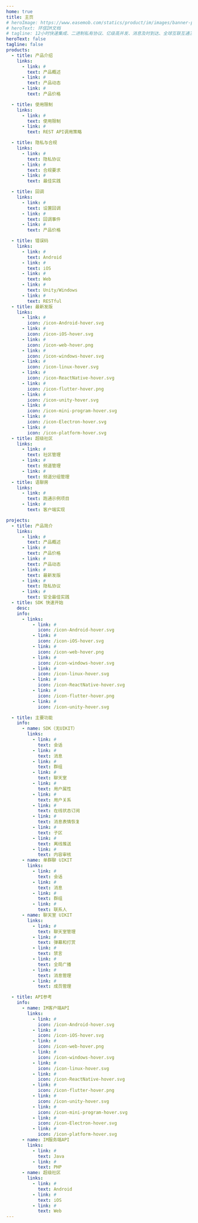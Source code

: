 ```yaml
---
home: true
title: 主页
# heroImage: https://www.easemob.com/statics/product/im/images/banner-pic.png
# heroText: 环信IM文档
# tagline: 12小时快速集成、二进制私有协议、亿级高并发、消息及时到达、全球互联互通三大范德萨发生发大水范德萨三大法师法as的撒发的
heroText: false
tagline: false
products:
  - title: 产品介绍
    links:
      - link: #
        text: 产品概述
      - link: #
        text: 产品动态
      - link: #
        text: 产品价格

  - title: 使用限制
    links:
      - link: #
        text: 使用限制
      - link: #
        text: REST API调用策略

  - title: 隐私与合规
    links:
      - link: #
        text: 隐私协议
      - link: #
        text: 合规要求
      - link: #
        text: 最佳实践

  - title: 回调
    links:
      - link: #
        text: 设置回调
      - link: #
        text: 回调事件
      - link: #
        text: 产品价格

  - title: 错误码
    links:
      - link: #
        text: Android
      - link: #
        text: iOS
      - link: #
        text: Web
      - link: #
        text: Unity/Windows
      - link: #
        text: RESTful
  - title: 最新发版
    links:
      - link: #
        icon: /icon-Android-hover.svg
      - link: #
        icon: /icon-iOS-hover.svg
      - link: #
        icon: /icon-web-hover.png
      - link: #
        icon: /icon-windows-hover.svg
      - link: #
        icon: /icon-linux-hover.svg
      - link: #
        icon: /icon-ReactNative-hover.svg
      - link: #
        icon: /icon-flutter-hover.png
      - link: #
        icon: /icon-unity-hover.svg
      - link: #
        icon: /icon-mini-program-hover.svg
      - link: #
        icon: /icon-Electron-hover.svg
      - link: #
        icon: /icon-platform-hover.svg
  - title: 超级社区
    links:
      - link: #
        text: 社区管理
      - link: #
        text: 频道管理
      - link: #
        text: 频道分组管理
  - title: 语聊房
    links:
      - link: #
        text: 跑通示例项目
      - link: #
        text: 客户端实现

projects:
  - title: 产品简介
    links:
      - link: #
        text: 产品概述
      - link: #
        text: 产品价格
      - link: #
        text: 产品动态
      - link: #
        text: 最新发版
      - link: #
        text: 隐私协议
      - link: #
        text: 安全最佳实践
  - title: SDK 快速开始
    desc: 
    info:
      - links:
          - link: #
            icon: /icon-Android-hover.svg
          - link: #
            icon: /icon-iOS-hover.svg
          - link: #
            icon: /icon-web-hover.png
          - link: #
            icon: /icon-windows-hover.svg
          - link: #
            icon: /icon-linux-hover.svg
          - link: #
            icon: /icon-ReactNative-hover.svg
          - link: #
            icon: /icon-flutter-hover.png
          - link: #
            icon: /icon-unity-hover.svg

  - title: 主要功能
    info:
      - name: SDK（无UIKIT）
        links:
          - link: #
            text: 会话
          - link: #
            text: 消息
          - link: #
            text: 群组
          - link: #
            text: 聊天室
          - link: #
            text: 用户属性
          - link: #
            text: 用户关系
          - link: #
            text: 在线状态订阅
          - link: #
            text: 消息表情恢复
          - link: #
            text: 子区
          - link: #
            text: 离线推送
          - link: #
            text: 内容审核
      - name: 单群聊 UIKIT
        links:
          - link: #
            text: 会话
          - link: #
            text: 消息
          - link: #
            text: 群组
          - link: #
            text: 联系人
      - name: 聊天室 UIKIT
        links:
          - link: #
            text: 聊天室管理
          - link: #
            text: 弹幕和打赏
          - link: #
            text: 禁言
          - link: #
            text: 全局广播
          - link: #
            text: 消息管理
          - link: #
            text: 成员管理

  - title: API参考
    info:
      - name: IM客户端API
        links:
          - link: #
            icon: /icon-Android-hover.svg
          - link: #
            icon: /icon-iOS-hover.svg
          - link: #
            icon: /icon-web-hover.png
          - link: #
            icon: /icon-windows-hover.svg
          - link: #
            icon: /icon-linux-hover.svg
          - link: #
            icon: /icon-ReactNative-hover.svg
          - link: #
            icon: /icon-flutter-hover.png
          - link: #
            icon: /icon-unity-hover.svg
          - link: #
            icon: /icon-mini-program-hover.svg
          - link: #
            icon: /icon-Electron-hover.svg
          - link: #
            icon: /icon-platform-hover.svg
      - name: IM服务端API
        links:
          - link: #
            text: Java
          - link: #
            text: PHP
      - name: 超级社区
        links:
          - link: #
            text: Android
          - link: #
            text: iOS
          - link: #
            text: Web
---
```

